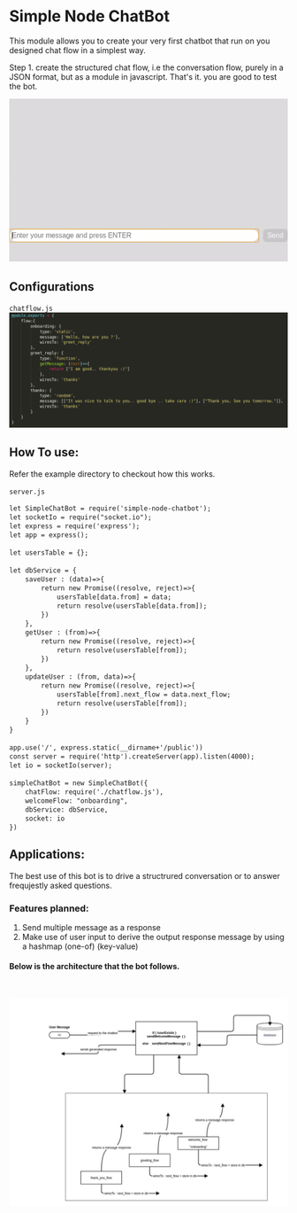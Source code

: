 # Simple Node ChatBot

This module allows you to create your very first chatbot that run on you designed chat flow in a simplest way.

Step 1. create the structured chat flow, i.e the conversation flow, purely in a JSON format, but as a module in javascript.
That's it. you are good to test the bot.


![alt text](https://raw.githubusercontent.com/vishalchauhan22/node-chat-bot/master/examples/public/demo.gif "Demo")


## Configurations
  `chatflow.js`
![alt text](https://raw.githubusercontent.com/vishalchauhan22/node-chat-bot/master/examples/public/chatflow.png "Demo")

## How To use:

Refer the example directory to checkout how this works.

`server.js`
```
let SimpleChatBot = require('simple-node-chatbot');
let socketIo = require("socket.io");
let express = require('express');
let app = express();

let usersTable = {};

let dbService = {
    saveUser : (data)=>{
        return new Promise((resolve, reject)=>{
            usersTable[data.from] = data;
            return resolve(usersTable[data.from]);
        })
    },
    getUser : (from)=>{
        return new Promise((resolve, reject)=>{
            return resolve(usersTable[from]);
        })
    },
    updateUser : (from, data)=>{
        return new Promise((resolve, reject)=>{
            usersTable[from].next_flow = data.next_flow;
            return resolve(usersTable[from]);
        })
    }
}

app.use('/', express.static(__dirname+'/public'))
const server = require('http').createServer(app).listen(4000);
let io = socketIo(server);

simpleChatBot = new SimpleChatBot({
    chatFlow: require('./chatflow.js'),
    welcomeFlow: "onboarding",
    dbService: dbService,
    socket: io
})
```

## Applications:
The best use of this bot is to drive a structrured conversation or to answer frequjestly asked questions.


### Features planned:

1. Send multiple message as a response
2. Make use of user input to derive the output response message by using a hashmap (one-of) (key-value)


#### Below is the architecture that the bot follows.

<br>

![alt text](https://raw.githubusercontent.com/vishalchauhan22/node-chat-bot/master/examples/public/flow.jpg "Chatflow")
